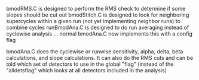 

bmodRMS.C is designed to perform the RMS check to determine if some slopes should be cut out
bmodStitch.C is designed to look for neighboring supercycles within a given run (not yet implementing neighbor runs) to combine cycles
runBmodAna.C is designed to do run averaging instead of cyclewise analysis ... normal bmodAna.C now implements this with a config flag

bmodAna.C does the cyclewise or runwise sensitivity, alpha, delta, beta calculations, and slope calculations. It can also do the RMS cuts and can be told which set of detectors to use in the global "flag" (instead of the "alldetsflag" which looks at all detectors included in the analysis)
